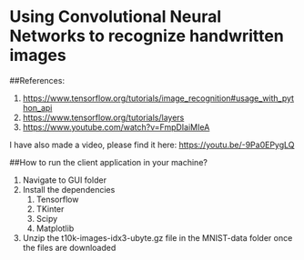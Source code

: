 # Using Convolutional Neural Networks to recognize handwritten images

##References:
1. https://www.tensorflow.org/tutorials/image_recognition#usage_with_python_api
2. https://www.tensorflow.org/tutorials/layers
3. https://www.youtube.com/watch?v=FmpDIaiMIeA


I have also made a video, please find it here: https://youtu.be/-9Pa0EPygLQ

##How to run the client application in your machine?

1. Navigate to GUI folder
2. Install the dependencies
    1. Tensorflow
	2. TKinter
	3. Scipy
	4. Matplotlib
3. Unzip the t10k-images-idx3-ubyte.gz file in the MNIST-data folder once the files are downloaded
